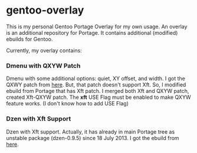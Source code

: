 gentoo-overlay
==============

This is my personal Gentoo Portage Overlay for my own usage.
An overlay is an additional repository for Portage. It contains
additional (modified) ebuilds for Gentoo.

Currently, my overlay contains:
### Dmenu with QXYW Patch
Dmenu with some additional options: quiet, XY offset, and width.
I got the QXWY patch from [here](https://github.com/baskerville/dmenu_qxyw).
But, that patch doesn't support Xft. So, I modified ebuild from Portage
that has Xft patch. I merged both Xft and QXYW patch, created Xft-QXYW patch.
The **xft** USE Flag must be enabled to make QXYW feature works.
(I don't know how to add USE Flag)

### Dzen with Xft Support
Dzen with Xft support. Actually, it has already in main Portage tree
as unstable package (dzen-0.9.5) since 18 July 2013.
I got the ebuild from [here](https://github.com/ojima-h/my-overlays).
